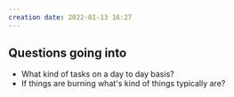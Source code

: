 ```yaml
---
creation date: 2022-01-13 16:27
---
```

## Questions going into
- What kind of tasks on a day to day basis?
- If things are burning what's kind of things typically are?
